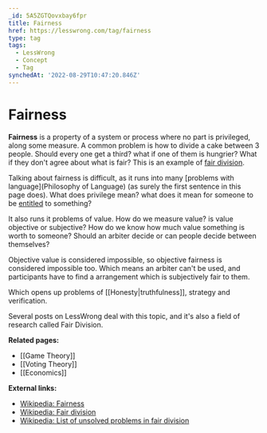 ```yaml
---
_id: 5A5ZGTQovxbay6fpr
title: Fairness
href: https://lesswrong.com/tag/fairness
type: tag
tags:
  - LessWrong
  - Concept
  - Tag
synchedAt: '2022-08-29T10:47:20.846Z'
---
```

# Fairness

**Fairness** is a property of a system or process where no part is privileged, along some measure. A common problem is how to divide a cake between 3 people. Should every one get a third? what if one of them is hungrier? What if they don't agree about what is fair? This is an example of [fair division](https://en.wikipedia.org/wiki/Fair_division). 

Talking about fairness is difficult, as it runs into many [problems with language](Philosophy of Language) (as surely the first sentence in this page does). What does privilege mean? what does it mean for someone to be [entitled](https://en.wikipedia.org/wiki/Entitlement_(fair_division)) to something?

It also runs it problems of value. How do we measure value? is value objective or subjective? How do we know how much value something is worth to someone? Should an arbiter decide or can people decide between themselves?

Objective value is considered impossible, so objective fairness is considered impossible too. Which means an arbiter can't be used, and participants have to find a arrangement which is subjectively fair to them.

Which opens up problems of [[Honesty|truthfulness]], strategy and verification.

Several posts on LessWrong deal with this topic, and it's also a field of research called Fair Division.

**Related pages:**

*   [[Game Theory]]
*   [[Voting Theory]]
*   [[Economics]]

**External links:**

*   [Wikipedia: Fairness](https://en.wikipedia.org/wiki/Fairness) 
*   [Wikipedia: Fair division](https://en.wikipedia.org/wiki/Fair_division) 
*   [Wikipedia: List of unsolved problems in fair division](https://en.wikipedia.org/wiki/List_of_unsolved_problems_in_fair_division)